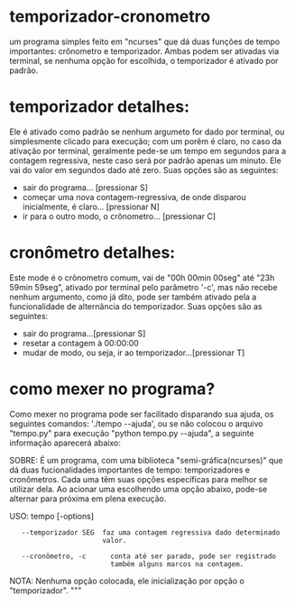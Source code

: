 # temporizador-cronometro
um programa simples feito em "ncurses" que dá duas funções de tempo importantes: crônometro e temporizador. Ambas podem ser ativadas via terminal, se nenhuma opção for escolhida, o temporizador é ativado por padrão.

# temporizador detalhes:
Ele é ativado como padrão se nenhum argumeto for dado por terminal, ou simplesmente clicado para execução; com um porêm é claro, no caso da ativação por terminal, geralmente pede-se um tempo em segundos para a contagem regressiva, neste caso será por padrão apenas um minuto. Ele vai do valor em segundos dado até zero.
Suas opções são as seguintes: 

  - sair do programa... [pressionar S]
  - começar uma nova contagem-regressiva, de onde disparou inicialmente, é claro... [pressionar N]
  - ir para o outro modo, o crônometro... [pressionar C]

# cronômetro detalhes:
Este mode é o crônometro comum, vai de "00h 00min 00seg" até "23h 59min 59seg", ativado por terminal pelo parâmetro '-c', mas não recebe nenhum argumento, como já dito, pode ser também ativado pela a funcionalidade de alternância do temporizador. Suas opções são as seguintes:

  - sair do programa...[pressionar S]
  - resetar a contagem à 00:00:00
  - mudar de modo, ou seja, ir ao temporizador...[pressionar T]


# como mexer no programa?
Como mexer no programa pode ser facilitado disparando sua ajuda, os seguintes comandos: './tempo --ajuda', ou se não colocou o arquivo "tempo.py" para execução "python tempo.py --ajuda", a seguinte informação aparecerá abaixo:


  SOBRE:
     É um programa, com uma biblioteca "semi-gráfica(ncurses)" que 
  dá duas fucionalidades importantes de tempo: temporizadores e
  cronômetros. Cada uma têm suas opções específicas para melhor 
  se utilizar dela. Ao acionar uma escolhendo uma opção abaixo, pode-se
  alternar para próxima em plena execução.


  USO:
    tempo [-options<args>]

       --temporizador SEG  faz uma contagem regressiva dado determinado 
                           valor.

       --cronômetro, -c      conta até ser parado, pode ser registrado 
                             também alguns marcos na contagem.


  NOTA: Nenhuma opção colocada, ele inicialização
  por opção o "temporizador".
"""

